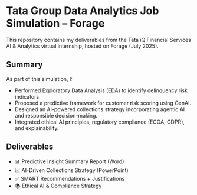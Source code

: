 # Tata Group Data Analytics Job Simulation – Forage

This repository contains my deliverables from the Tata iQ Financial Services AI & Analytics virtual internship, hosted on Forage (July 2025).

## Summary
As part of this simulation, I:

- Performed Exploratory Data Analysis (EDA) to identify delinquency risk indicators.
- Proposed a predictive framework for customer risk scoring using GenAI.
- Designed an AI-powered collections strategy incorporating agentic AI and responsible decision-making.
- Integrated ethical AI principles, regulatory compliance (ECOA, GDPR), and explainability.

## Deliverables
- 📊 Predictive Insight Summary Report (Word)
- 📈 AI-Driven Collections Strategy (PowerPoint)
- ✅ SMART Recommendations + Justifications
- 📚 Ethical AI & Compliance Strategy
